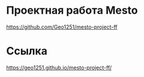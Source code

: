 # Проектная работа Mesto
https://github.com/Geo1251/mesto-project-ff

# Ссылка
https://geo1251.github.io/mesto-project-ff/